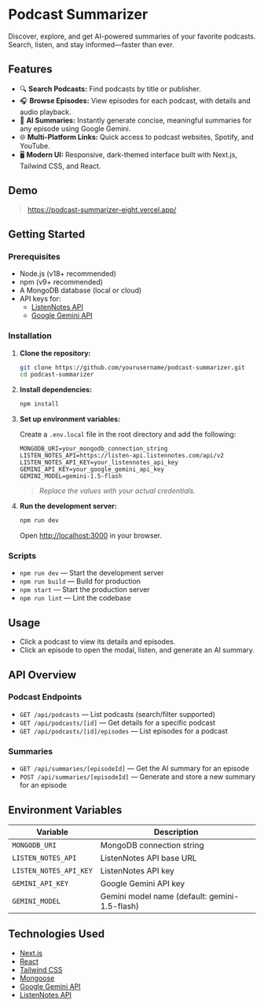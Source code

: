 # Podcast Summarizer

Discover, explore, and get AI-powered summaries of your favorite podcasts. Search, listen, and stay informed—faster than ever.

## Features

- 🔍 **Search Podcasts:** Find podcasts by title or publisher.
- 🎧 **Browse Episodes:** View episodes for each podcast, with details and audio playback.
- 🤖 **AI Summaries:** Instantly generate concise, meaningful summaries for any episode using Google Gemini.
- 🌐 **Multi-Platform Links:** Quick access to podcast websites, Spotify, and YouTube.
- 🖥️ **Modern UI:** Responsive, dark-themed interface built with Next.js, Tailwind CSS, and React.

## Demo

> https://podcast-summarizer-eight.vercel.app/

## Getting Started

### Prerequisites

- Node.js (v18+ recommended)
- npm (v9+ recommended)
- A MongoDB database (local or cloud)
- API keys for:
  - [ListenNotes API](https://www.listennotes.com/api/)
  - [Google Gemini API](https://ai.google.dev/)

### Installation

1. **Clone the repository:**
   ```bash
   git clone https://github.com/yourusername/podcast-summarizer.git
   cd podcast-summarizer
   ```

2. **Install dependencies:**
   ```bash
   npm install
   ```

3. **Set up environment variables:**

   Create a `.env.local` file in the root directory and add the following:

   ```
   MONGODB_URI=your_mongodb_connection_string
   LISTEN_NOTES_API=https://listen-api.listennotes.com/api/v2
   LISTEN_NOTES_API_KEY=your_listennotes_api_key
   GEMINI_API_KEY=your_google_gemini_api_key
   GEMINI_MODEL=gemini-1.5-flash
   ```

   > _Replace the values with your actual credentials._

4. **Run the development server:**
   ```bash
   npm run dev
   ```

   Open [http://localhost:3000](http://localhost:3000) in your browser.

### Scripts

- `npm run dev` — Start the development server
- `npm run build` — Build for production
- `npm start` — Start the production server
- `npm run lint` — Lint the codebase

## Usage

- Click a podcast to view its details and episodes.
- Click an episode to open the modal, listen, and generate an AI summary.

## API Overview

### Podcast Endpoints

- `GET /api/podcasts` — List podcasts (search/filter supported)
- `GET /api/podcasts/[id]` — Get details for a specific podcast
- `GET /api/podcasts/[id]/episodes` — List episodes for a podcast

### Summaries

- `GET /api/summaries/[episodeId]` — Get the AI summary for an episode
- `POST /api/summaries/[episodeId]` — Generate and store a new summary for an episode

## Environment Variables

| Variable             | Description                        |
|----------------------|------------------------------------|
| `MONGODB_URI`        | MongoDB connection string          |
| `LISTEN_NOTES_API`   | ListenNotes API base URL           |
| `LISTEN_NOTES_API_KEY` | ListenNotes API key              |
| `GEMINI_API_KEY`     | Google Gemini API key              |
| `GEMINI_MODEL`       | Gemini model name (default: gemini-1.5-flash) |

## Technologies Used

- [Next.js](https://nextjs.org/)
- [React](https://react.dev/)
- [Tailwind CSS](https://tailwindcss.com/)
- [Mongoose](https://mongoosejs.com/)
- [Google Gemini API](https://ai.google.dev/)
- [ListenNotes API](https://www.listennotes.com/api/)
